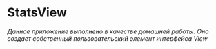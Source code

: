 # StatsView

_Данное приложение выполнено в качестве домашней работы. Оно создает собственный пользовательский элемент интерфейса View_
